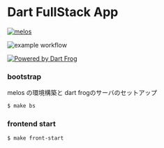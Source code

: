 #  Dart FullStack App 


[![melos](https://img.shields.io/badge/maintained%20with-melos-f700ff.svg?style=flat-square)](https://github.com/invertase/melos)

![example workflow](https://github.com/baleen-studio/c6o-lite-app/actions/workflows/android.yml/badge.svg)

[![Powered by Dart Frog](https://img.shields.io/endpoint?url=https://tinyurl.com/dartfrog-badge)](https://dartfrog.vgv.dev)

### bootstrap
melos の環境構築と dart frogのサーバのセットアップ
```sh
$ make bs
```

### frontend start 
```sh
$ make front-start 
```
